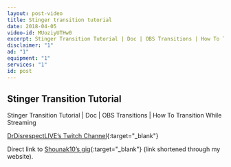 ```yaml
---
layout: post-video
title: Stinger transition tutorial
date: 2018-04-05
video-id: MUoziyUTHw0
excerpt: Stinger Transition Tutorial | Doc | OBS Transitions | How To Transition While Streaming
disclaimer: "1"
ad: "1"
equipment: "1"
services: "1"
id: post
---
```


## Stinger Transition Tutorial

Stinger Transition Tutorial | Doc | OBS Transitions | How To Transition While Streaming

[DrDisrespectLIVE’s Twitch Channel](http://www.twitch.tv/drdisrespectlive){:target="_blank"}

Direct link to [Shounak10’s gig](/stingers){:target="_blank"} (link shortened through my website).